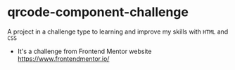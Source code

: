# qrcode-component-challenge

A project in a challenge type to learning and improve my skills with `HTML` and `CSS`

- It's a challenge from Frontend Mentor website
  https://www.frontendmentor.io/
